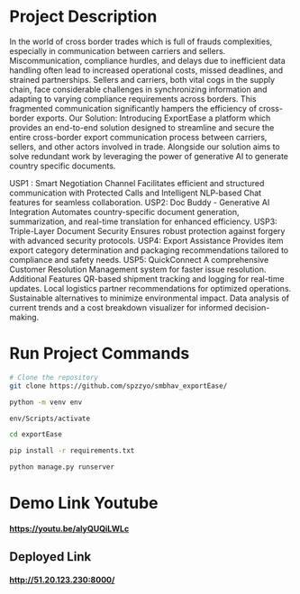 # Project Description
In the world of cross border trades which is full of frauds complexities, especially in communication between carriers and sellers. Miscommunication, compliance hurdles, and delays due to inefficient data handling often lead to increased operational costs, missed deadlines, and strained partnerships. Sellers and carriers, both vital cogs in the supply chain, face considerable challenges in synchronizing information and adapting to varying compliance requirements across borders. This fragmented communication significantly hampers the efficiency of cross-border exports.
Our Solution:
Introducing ExportEase a platform which provides an end-to-end solution designed to streamline and secure the entire cross-border export communication process between carriers, sellers, and other actors involved in trade. Alongside our solution aims to solve redundant work by leveraging the power of generative AI to generate country specific documents.


USP1 : Smart Negotiation Channel
Facilitates efficient and structured communication with Protected Calls and Intelligent NLP-based Chat features for seamless collaboration.
USP2: Doc Buddy - Generative AI Integration
Automates country-specific document generation, summarization, and real-time translation for enhanced efficiency.
USP3: Triple-Layer Document Security
Ensures robust protection against forgery with advanced security protocols.
USP4: Export Assistance
Provides item export category determination and packaging recommendations tailored to compliance and safety needs.
USP5: QuickConnect
A comprehensive Customer Resolution Management system for faster issue resolution.
Additional Features
QR-based shipment tracking and logging for real-time updates.
Local logistics partner recommendations for optimized operations.
Sustainable alternatives to minimize environmental impact.
Data analysis of current trends and a cost breakdown visualizer for informed decision-making.

# Run Project Commands

  ```bash
  # Clone the repository
  git clone https://github.com/spzzyo/smbhav_exportEase/
  ```

  ```bash
  python -m venv env
  ```
  ```bash
  env/Scripts/activate
  ```
  ```bash
  cd exportEase
  ```
  ```bash
  pip install -r requirements.txt
  ```
  ```bash
  python manage.py runserver
  ```
# Demo Link Youtube
#### https://youtu.be/aIyQUQiLWLc 

## Deployed Link
#### http://51.20.123.230:8000/


